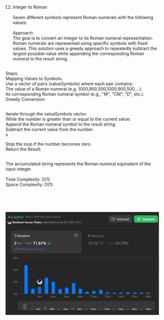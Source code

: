 12. Integer to Roman
</br></br>
Seven different symbols represent Roman numerals with the following values:</br></br>
Approach:</br>
The goal is to convert an integer to its Roman numeral representation. Roman numerals are represented using specific symbols with fixed </br>values. This solution uses a greedy approach to repeatedly subtract the largest possible value while appending the corresponding Roman</br> numeral to the result string.</br>
</br>
Steps:</br>
Mapping Values to Symbols:</br>
Use a vector of pairs (valueSymbols) where each pair contains:</br>
The value of a Roman numeral (e.g. 1000,900,500,1000,900,500,…).</br>
Its corresponding Roman numeral symbol (e.g., "M", "CM", "D", etc.).</br>
Greedy Conversion:</br></br>

Iterate through the valueSymbols vector.</br>
While the number is greater than or equal to the current value:</br>
Append the Roman numeral symbol to the result string.</br>
Subtract the current value from the number.</br>x

Stop the loop if the number becomes zero.</br>
Return the Result:</br></br>

The accumulated string represents the Roman numeral equivalent of the input integer.
</br></br>
Time Complexity: O(1) </br>
Space Complexity: O(1).</br></br></br></br></br>

![alt text](image.png)